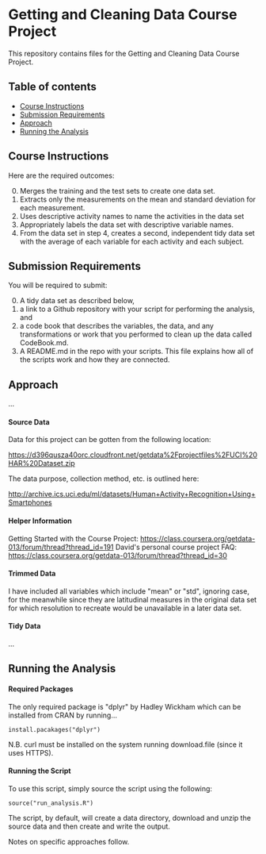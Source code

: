 # Getting and Cleaning Data Course Project

This repository contains files for the Getting and Cleaning Data Course Project.

## Table of contents

- [Course Instructions](#course-instructions)
- [Submission Requirements](#submission-requirements)
- [Approach](#approach)
- [Running the Analysis](#running-the-analysis)

## Course Instructions

Here are the required outcomes:

0. Merges the training and the test sets to create one data set.
0. Extracts only the measurements on the mean and standard deviation for each measurement. 
0. Uses descriptive activity names to name the activities in the data set
0. Appropriately labels the data set with descriptive variable names. 
0. From the data set in step 4, creates a second, independent tidy data set with the average of each variable for each activity and each subject.


## Submission Requirements

You will be required to submit: 

0. A tidy data set as described below, 
0. a link to a Github repository with your script for performing the analysis, and
0. a code book that describes the variables, the data, and any transformations or work that you performed to clean up the data called CodeBook.md. 
0. A README.md in the repo with your scripts. This file explains how all of the scripts work and how they are connected.  


## Approach

...

#### Source Data

Data for this project can be gotten from the following location:

https://d396qusza40orc.cloudfront.net/getdata%2Fprojectfiles%2FUCI%20HAR%20Dataset.zip

The data purpose, collection method, etc. is outlined here:

http://archive.ics.uci.edu/ml/datasets/Human+Activity+Recognition+Using+Smartphones

#### Helper Information

Getting Started with the Course Project: https://class.coursera.org/getdata-013/forum/thread?thread_id=191
David's personal course project FAQ: https://class.coursera.org/getdata-013/forum/thread?thread_id=30

#### Trimmed Data

I have included all variables which include "mean" or "std", ignoring case, for the meanwhile since they are latitudinal measures in the original data set for which resolution to recreate would be unavailable in a later data set.

#### Tidy Data

...

## Running the Analysis

#### Required Packages

The only required package is "dplyr" by Hadley Wickham which can be installed from CRAN by running...

```
install.pacakages("dplyr")
```
  
N.B. curl must be installed on the system running download.file (since it uses HTTPS).

#### Running the Script

To use this script, simply source the script using the following:

```
source("run_analysis.R")
```

The script, by default, will create a data directory, download and unzip the source data and then create and write the output.

Notes on specific approaches follow.


